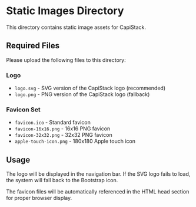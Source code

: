 # Static Images Directory

This directory contains static image assets for CapiStack.

## Required Files

Please upload the following files to this directory:

### Logo
- `logo.svg` - SVG version of the CapiStack logo (recommended)
- `logo.png` - PNG version of the CapiStack logo (fallback)

### Favicon Set
- `favicon.ico` - Standard favicon
- `favicon-16x16.png` - 16x16 PNG favicon
- `favicon-32x32.png` - 32x32 PNG favicon
- `apple-touch-icon.png` - 180x180 Apple touch icon

## Usage

The logo will be displayed in the navigation bar. If the SVG logo fails to load, the system will fall back to the Bootstrap icon.

The favicon files will be automatically referenced in the HTML head section for proper browser display.
